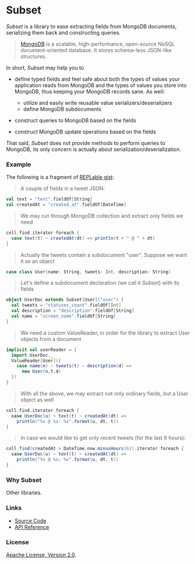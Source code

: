 # Subset

*Subset* is a library to ease extracting fields from MongoDB documents,
serializing them back and constructing queries.

> [MongoDB](http://www.mongodb.org/) is a scalable, high-performance, open-source
> NoSQL document-oriented database. It stores schema-less JSON-like structures.

In short, *Subset* may help you to

* define typed fields and feel safe about both the types of values your application
  reads from MongoDB and the types of values you store into MongoDB, thus keeping
  your MongoDB records sane. As well:

    * utilize and easily write reusable value serializers/deserializers
    * define MongoDB subdocuments

* construct queries to MongoDB based on the fields
* construct MongoDB update operations based on the fields

That said, *Subset* does not provide methods to perform queries to MongoDB, its
only concern is actually about serialization/deserialization.

### Example

The following is a fragment of [REPLable gist](https://gist.github.com/1e9df3f30d58c5eef1df):

> A couple of fields in a tweet JSON:

```scala
val text = "text".fieldOf[String]
val createdAt = "created_at".fieldOf[DateTime]
```

> We may run through MongoDB collection and extract only fields
> we need

```scala
coll.find.iterator foreach {
  case text(t) ~ createdAt(dt) => println(t + " @ " + dt)
}
```

> Actually the tweets contain a subdocument "user".
> Suppose we want it as an object

```scala
case class User(name: String, tweets: Int, description: String)
```

> Let's define a subdocument declaration (we call it *Subset*) with its fields

```scala
object UserDoc extends Subset[User]("user") {
  val tweets = "statuses_count".fieldOf[Int]
  val description = "description".fieldOf[String]
  val name = "screen_name".fieldOf[String]
}
```

> We need a custom ValueReader, in order for the library to extract User
> objects from a document

```scala
implicit val userReader = {
  import UserDoc._
  ValueReader[User]({
    case name(n) ~ tweets(t) ~ description(d) =>
      new User(n,t,d)
  })
}
```

> With all the above, we may extract not only ordinary fields, but
> a User object as well

```scala
coll.find.iterator foreach { 
  case UserDoc(u) ~ text(t) ~ createdAt(dt) =>
    println("%s @ %s: %s".format(u, dt, t))
}
```

> In case we would like to get only recent tweets (for the last 6 hours):

```scala
coll.find(createdAt > DateTime.now.minusHours(6)).iterator foreach { 
  case UserDoc(u) ~ text(t) ~ createdAt(dt) =>
    println("%s @ %s: %s".format(u, dt, t))
}
```

### Why Subset

Other libraries.

### Links

* [Source Code]($projectRoot$)
* [API Reference]($siteBaseUrl$/api/latest/index.html)

### License

[Apache License, Version 2.0](http://www.apache.org/licenses/LICENSE-2.0).